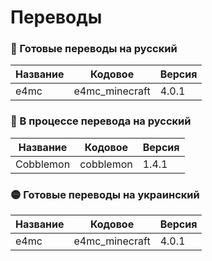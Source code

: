 # Переводы

### 🔴 Готовые переводы на русский

| Название | Кодовое | Версия |
| - | - | - |
| e4mc | e4mc_minecraft | 4.0.1 |


### 🔴 В процессе перевода на русский

| Название | Кодовое | Версия |
| - | - | - |
| Cobblemon | cobblemon | 1.4.1 |

### 🟡 Готовые переводы на украинский

| Название | Кодовое | Версия |
| - | - | - |
| e4mc | e4mc_minecraft | 4.0.1 |
